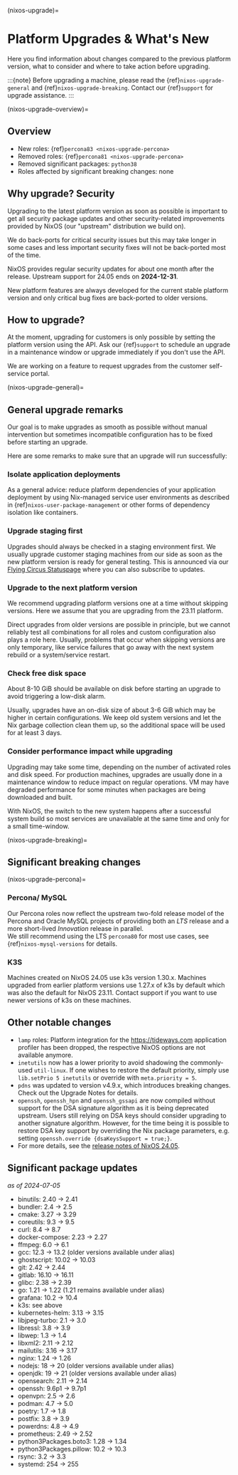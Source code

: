 (nixos-upgrade)=

# Platform Upgrades & What's New

Here you find information about changes compared to the previous platform
version, what to consider and where to take action before upgrading.

:::{note}
Before upgrading a machine, please read the {ref}`nixos-upgrade-general`
and {ref}`nixos-upgrade-breaking`.
Contact our {ref}`support` for upgrade assistance.
:::

(nixos-upgrade-overview)=

## Overview

- New roles: {ref}`percona83 <nixos-upgrade-percona>`
- Removed roles: {ref}`percona81 <nixos-upgrade-percona>`
- Removed significant packages: `python38`
- Roles affected by significant breaking changes: none


## Why upgrade? Security

Upgrading to the latest platform version as soon as possible is important to
get all security package updates and other security-related improvements
provided by NixOS (our "upstream" distribution we build on).

We do back-ports for critical security issues but this may take longer in some
cases and less important security fixes will not be back-ported most of the time.

NixOS provides regular security updates for about one month after the release.
Upstream support for 24.05 ends on **2024-12-31**.

New platform features are always developed for the current stable platform version
and only critical bug fixes are back-ported to older versions.


## How to upgrade?

At the moment, upgrading for customers is only possible by setting the
platform version using the API. Ask our {ref}`support` to schedule an
upgrade in a maintenance window or upgrade immediately if you don't use the
API.

We are working on a feature to request upgrades from the customer self-service
portal.

(nixos-upgrade-general)=

## General upgrade remarks

Our goal is to make upgrades as smooth as possible without manual intervention
but sometimes incompatible configuration has to be fixed before starting an
upgrade.

Here are some remarks to make sure that an upgrade will run successfully:

### Isolate application deployments

As a general advice: reduce platform dependencies of your application
deployment by using Nix-managed service user environments as described in
{ref}`nixos-user-package-management` or other forms of dependency isolation
like containers.

### Upgrade staging first

Upgrades should always be checked in a staging environment first. We usually
upgrade customer staging machines from our side as soon as the new platform
version is ready for general testing. This is announced via our
[Flying Circus Statuspage](https://status.flyingcircus.io) where you can
also subscribe to updates.

### Upgrade to the next platform version

We recommend upgrading platform versions one at a time without skipping
versions. Here we assume that you are upgrading from the 23.11 platform.

Direct upgrades from older versions are possible in principle, but we cannot
reliably test all combinations for all roles and custom configuration also
plays a role here. Usually, problems that occur when skipping versions are
only temporary, like service failures that go away with the next system
rebuild or a system/service restart.

### Check free disk space

About 8-10 GiB should be available on disk before starting an upgrade to avoid
triggering a low-disk alarm.

Usually, upgrades have an on-disk size of about 3-6 GiB which may be higher in
certain configurations. We keep old system versions and let the Nix garbage
collection clean them up, so the additional space will be used for at least 3
days.

### Consider performance impact while upgrading

Upgrading may take some time, depending on the number of activated roles and
disk speed. For production machines, upgrades are usually done in a
maintenance window to reduce impact on regular operations. VM may have
degraded performance for some minutes when packages are being downloaded and
built.

With NixOS, the switch to the new system happens after a successful system
build so most services are unavailable at the same time and only for a small
time-window.

(nixos-upgrade-breaking)=

## Significant breaking changes

(nixos-upgrade-percona)=

### Percona/ MySQL

Our Percona roles now reflect the upstream two-fold release model of the Percona
and Oracle MySQL projects of providing both an *LTS* release and a more short-lived
*Innovation* release in parallel. \
We still recommend using the LTS `percona80` for most use cases, see
{ref}`nixos-mysql-versions` for details.

### K3S

Machines created on NixOS 24.05 use k3s version 1.30.x. Machines upgraded
from earlier platform versions use 1.27.x of k3s by default which was also the
default for NixOS 23.11. Contact support if you want to use newer versions of k3s on these machines.

## Other notable changes

- `lamp` roles: Platform integration for the <https://tideways.com> application profiler has been dropped, the respective NixOS options are not available anymore.
- `inetutils` now has a lower priority to avoid shadowing the commonly-used `util-linux`. If one wishes to restore the default priority, simply use `lib.setPrio 5 inetutils` or override with `meta.priority = 5`.
- `pdns` was updated to version v4.9.x, which introduces breaking changes. Check out the Upgrade Notes for details.
- `openssh`, `openssh_hpn` and `openssh_gssapi` are now compiled without support for the DSA signature algorithm as it is being deprecated upstream. Users still relying on DSA keys should consider upgrading to another signature algorithm. However, for the time being it is possible to restore DSA key support by overriding the Nix package parameters, e.g. setting `openssh.override {dsaKeysSupport = true;}`.
- For more details, see the
  [release notes of NixOS 24.05](https://nixos.org/manual/nixos/stable/release-notes.html#sec-release-24.05-notable-changes).


## Significant package updates

*as of 2024-07-05*

- binutils: 2.40 -> 2.41
- bundler: 2.4 -> 2.5
- cmake: 3.27 -> 3.29
- coreutils: 9.3 -> 9.5
- curl: 8.4 -> 8.7
- docker-compose: 2.23 -> 2.27
- ffmpeg: 6.0 -> 6.1
- gcc: 12.3 -> 13.2 (older versions available under alias)
- ghostscript: 10.02 -> 10.03
- git: 2.42 -> 2.44
- gitlab: 16.10 -> 16.11
- glibc: 2.38 -> 2.39
- go: 1.21 -> 1.22 (1.21 remains available under alias)
- grafana: 10.2 -> 10.4
- k3s: see above
- kubernetes-helm: 3.13 -> 3.15
- libjpeg-turbo: 2.1 -> 3.0
- libressl: 3.8 -> 3.9
- libwep: 1.3 -> 1.4
- libxml2: 2.11 -> 2.12
- mailutils: 3.16 -> 3.17
- nginx: 1.24 -> 1.26
- nodejs: 18 -> 20 (older versions available under alias)
- openjdk: 19 -> 21 (older versions available under alias)
- opensearch: 2.11 -> 2.14
- openssh: 9.6p1 -> 9.7p1
- openvpn: 2.5 -> 2.6
- podman: 4.7 -> 5.0
- poetry: 1.7 -> 1.8
- postfix: 3.8 -> 3.9
- powerdns: 4.8 -> 4.9
- prometheus: 2.49 -> 2.52
- python3Packages.boto3: 1.28 -> 1.34
- python3Packages.pillow: 10.2 -> 10.3
- rsync: 3.2 -> 3.3
- systemd: 254 -> 255
